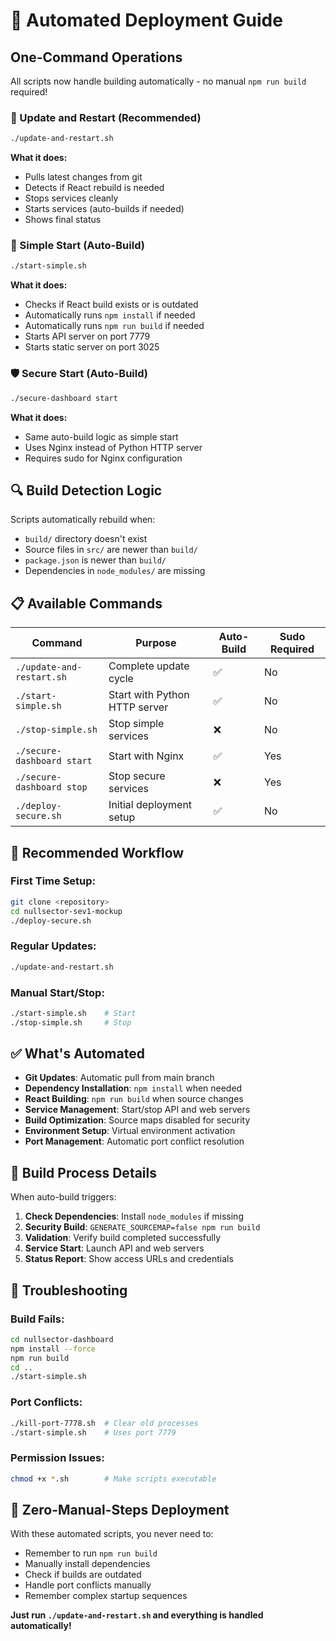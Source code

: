 # 🚀 Automated Deployment Guide

## **One-Command Operations**

All scripts now handle building automatically - no manual `npm run build` required!

### **🔄 Update and Restart (Recommended)**
```bash
./update-and-restart.sh
```
**What it does:**
- Pulls latest changes from git
- Detects if React rebuild is needed
- Stops services cleanly
- Starts services (auto-builds if needed)
- Shows final status

### **🚀 Simple Start (Auto-Build)**
```bash
./start-simple.sh
```
**What it does:**
- Checks if React build exists or is outdated
- Automatically runs `npm install` if needed
- Automatically runs `npm run build` if needed
- Starts API server on port 7779
- Starts static server on port 3025

### **🛡️ Secure Start (Auto-Build)**
```bash
./secure-dashboard start
```
**What it does:**
- Same auto-build logic as simple start
- Uses Nginx instead of Python HTTP server
- Requires sudo for Nginx configuration

## **🔍 Build Detection Logic**

Scripts automatically rebuild when:
- `build/` directory doesn't exist
- Source files in `src/` are newer than `build/`
- `package.json` is newer than `build/`
- Dependencies in `node_modules/` are missing

## **📋 Available Commands**

| Command | Purpose | Auto-Build | Sudo Required |
|---------|---------|------------|---------------|
| `./update-and-restart.sh` | Complete update cycle | ✅ | No |
| `./start-simple.sh` | Start with Python HTTP server | ✅ | No |
| `./stop-simple.sh` | Stop simple services | ❌ | No |
| `./secure-dashboard start` | Start with Nginx | ✅ | Yes |
| `./secure-dashboard stop` | Stop secure services | ❌ | Yes |
| `./deploy-secure.sh` | Initial deployment setup | ✅ | No |

## **🎯 Recommended Workflow**

### **First Time Setup:**
```bash
git clone <repository>
cd nullsector-sev1-mockup
./deploy-secure.sh
```

### **Regular Updates:**
```bash
./update-and-restart.sh
```

### **Manual Start/Stop:**
```bash
./start-simple.sh    # Start
./stop-simple.sh     # Stop
```

## **✅ What's Automated**

- **Git Updates**: Automatic pull from main branch
- **Dependency Installation**: `npm install` when needed
- **React Building**: `npm run build` when source changes
- **Service Management**: Start/stop API and web servers
- **Build Optimization**: Source maps disabled for security
- **Environment Setup**: Virtual environment activation
- **Port Management**: Automatic port conflict resolution

## **🔧 Build Process Details**

When auto-build triggers:
1. **Check Dependencies**: Install `node_modules` if missing
2. **Security Build**: `GENERATE_SOURCEMAP=false npm run build`
3. **Validation**: Verify build completed successfully
4. **Service Start**: Launch API and web servers
5. **Status Report**: Show access URLs and credentials

## **🚨 Troubleshooting**

### **Build Fails:**
```bash
cd nullsector-dashboard
npm install --force
npm run build
cd ..
./start-simple.sh
```

### **Port Conflicts:**
```bash
./kill-port-7778.sh  # Clear old processes
./start-simple.sh    # Uses port 7779
```

### **Permission Issues:**
```bash
chmod +x *.sh        # Make scripts executable
```

## **🎉 Zero-Manual-Steps Deployment**

With these automated scripts, you never need to:
- Remember to run `npm run build`
- Manually install dependencies
- Check if builds are outdated
- Handle port conflicts manually
- Remember complex startup sequences

**Just run `./update-and-restart.sh` and everything is handled automatically!**
